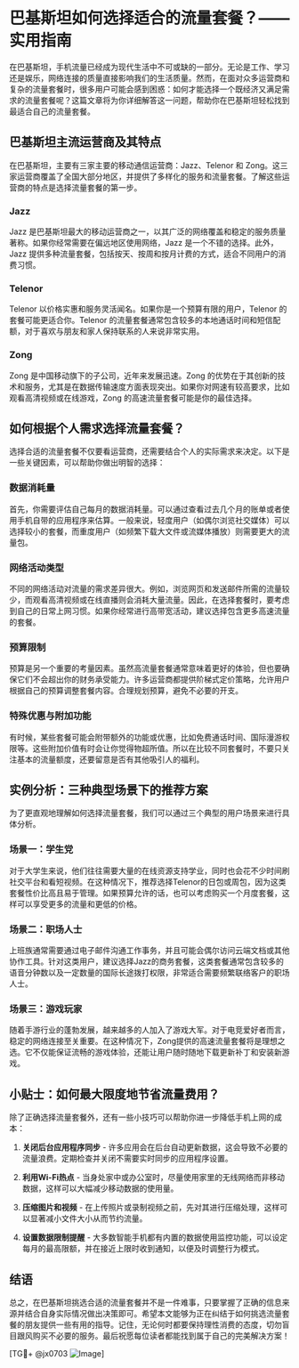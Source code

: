 # 巴基斯坦如何选择适合的流量套餐？——实用指南

在巴基斯坦，手机流量已经成为现代生活中不可或缺的一部分。无论是工作、学习还是娱乐，网络连接的质量直接影响我们的生活质量。然而，在面对众多运营商和复杂的流量套餐时，很多用户可能会感到困惑：如何才能选择一个既经济又满足需求的流量套餐呢？这篇文章将为你详细解答这一问题，帮助你在巴基斯坦轻松找到最适合自己的流量套餐。

## 巴基斯坦主流运营商及其特点

在巴基斯坦，主要有三家主要的移动通信运营商：Jazz、Telenor 和 Zong。这三家运营商覆盖了全国大部分地区，并提供了多样化的服务和流量套餐。了解这些运营商的特点是选择流量套餐的第一步。

### Jazz

Jazz 是巴基斯坦最大的移动运营商之一，以其广泛的网络覆盖和稳定的服务质量著称。如果你经常需要在偏远地区使用网络，Jazz 是一个不错的选择。此外，Jazz 提供多种流量套餐，包括按天、按周和按月计费的方式，适合不同用户的消费习惯。

### Telenor

Telenor 以价格实惠和服务灵活闻名。如果你是一个预算有限的用户，Telenor 的套餐可能更适合你。Telenor 的流量套餐通常包含较多的本地通话时间和短信配额，对于喜欢与朋友和家人保持联系的人来说非常实用。

### Zong

Zong 是中国移动旗下的子公司，近年来发展迅速。Zong 的优势在于其创新的技术和服务，尤其是在数据传输速度方面表现突出。如果你对网速有较高要求，比如观看高清视频或在线游戏，Zong 的高速流量套餐可能是你的最佳选择。

## 如何根据个人需求选择流量套餐？

选择合适的流量套餐不仅要看运营商，还需要结合个人的实际需求来决定。以下是一些关键因素，可以帮助你做出明智的选择：

### 数据消耗量

首先，你需要评估自己每月的数据消耗量。可以通过查看过去几个月的账单或者使用手机自带的应用程序来估算。一般来说，轻度用户（如偶尔浏览社交媒体）可以选择较小的套餐，而重度用户（如频繁下载大文件或流媒体播放）则需要更大的流量包。

### 网络活动类型

不同的网络活动对流量的需求差异很大。例如，浏览网页和发送邮件所需的流量较少，而观看高清视频或在线直播则会消耗大量流量。因此，在选择套餐时，要考虑到自己的日常上网习惯。如果你经常进行高带宽活动，建议选择包含更多高速流量的套餐。

### 预算限制

预算是另一个重要的考量因素。虽然高流量套餐通常意味着更好的体验，但也要确保它们不会超出你的财务承受能力。许多运营商都提供阶梯式定价策略，允许用户根据自己的预算调整套餐内容。合理规划预算，避免不必要的开支。

### 特殊优惠与附加功能

有时候，某些套餐可能会附带额外的功能或优惠，比如免费通话时间、国际漫游权限等。这些附加价值有时会让你觉得物超所值。所以在比较不同套餐时，不要只关注基本的流量额度，还要留意是否有其他吸引人的福利。

## 实例分析：三种典型场景下的推荐方案

为了更直观地理解如何选择流量套餐，我们可以通过三个典型的用户场景来进行具体分析。

### 场景一：学生党

对于大学生来说，他们往往需要大量的在线资源支持学业，同时也会花不少时间刷社交平台和看短视频。在这种情况下，推荐选择Telenor的日包或周包，因为这类套餐性价比高且易于管理。如果预算允许的话，也可以考虑购买一个月度套餐，这样可以享受更多的流量和更低的价格。

### 场景二：职场人士

上班族通常需要通过电子邮件沟通工作事务，并且可能会偶尔访问云端文档或其他协作工具。针对这类用户，建议选择Jazz的商务套餐，这类套餐通常包含较多的语音分钟数以及一定数量的国际长途拨打权限，非常适合需要频繁联络客户的职场人士。

### 场景三：游戏玩家

随着手游行业的蓬勃发展，越来越多的人加入了游戏大军。对于电竞爱好者而言，稳定的网络连接至关重要。在这种情况下，Zong提供的高速流量套餐将是理想之选。它不仅能保证流畅的游戏体验，还能让用户随时随地下载更新补丁和安装新游戏。

## 小贴士：如何最大限度地节省流量费用？

除了正确选择流量套餐外，还有一些小技巧可以帮助你进一步降低手机上网的成本：

1. **关闭后台应用程序同步** - 许多应用会在后台自动更新数据，这会导致不必要的流量浪费。定期检查并关闭不需要实时同步的应用程序设置。
   
2. **利用Wi-Fi热点** - 当身处家中或办公室时，尽量使用家里的无线网络而非移动数据，这样可以大幅减少移动数据的使用量。

3. **压缩图片和视频** - 在上传照片或录制视频之前，先对其进行压缩处理，这样可以显著减小文件大小从而节约流量。

4. **设置数据限制提醒** - 大多数智能手机都有内置的数据使用监控功能，可以设定每月的最高限额，并在接近上限时收到通知，以便及时调整行为模式。

## 结语

总之，在巴基斯坦挑选合适的流量套餐并不是一件难事，只要掌握了正确的信息来源并结合自身实际情况做出决策即可。希望本文能够为正在纠结于如何挑选流量套餐的朋友提供一些有用的指导。记住，无论何时都要保持理性消费的态度，切勿盲目跟风购买不必要的服务。最后祝愿每位读者都能找到属于自己的完美解决方案！

[TG💪+ @jx0703 ![Image](https://github.com/user-attachments/assets/dbca1d08-cadb-493c-b0ec-ad6f7a83f270)]